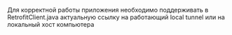 Для корректной работы приложения необходимо поддерживать в RetrofitClient.java актуальную ссылку на работающий local tunnel или на локальный хост компьютера
